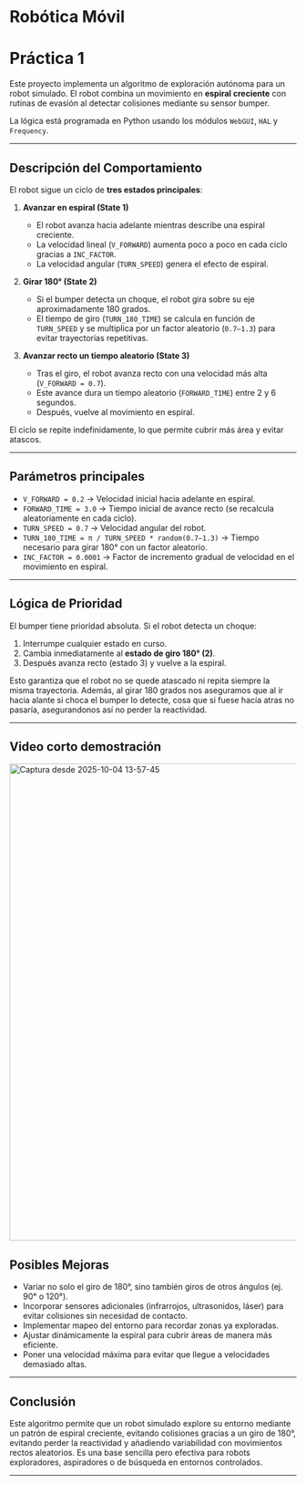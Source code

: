 # Robótica Móvil

# Práctica 1

Este proyecto implementa un algoritmo de exploración autónoma para un robot simulado. 
El robot combina un movimiento en **espiral creciente** con rutinas de evasión al detectar colisiones mediante su sensor bumper.

La lógica está programada en Python usando los módulos `WebGUI`, `HAL` y `Frequency`.

---

## Descripción del Comportamiento

El robot sigue un ciclo de **tres estados principales**:

1. **Avanzar en espiral (State 1)**

   * El robot avanza hacia adelante mientras describe una espiral creciente.
   * La velocidad lineal (`V_FORWARD`) aumenta poco a poco en cada ciclo gracias a `INC_FACTOR`.
   * La velocidad angular (`TURN_SPEED`) genera el efecto de espiral.

2. **Girar 180° (State 2)**

   * Si el bumper detecta un choque, el robot gira sobre su eje aproximadamente 180 grados.
   * El tiempo de giro (`TURN_180_TIME`) se calcula en función de `TURN_SPEED` y se multiplica por un factor aleatorio (`0.7–1.3`) para evitar trayectorias repetitivas.

3. **Avanzar recto un tiempo aleatorio (State 3)**

   * Tras el giro, el robot avanza recto con una velocidad más alta (`V_FORWARD = 0.7`).
   * Este avance dura un tiempo aleatorio (`FORWARD_TIME`) entre 2 y 6 segundos.
   * Después, vuelve al movimiento en espiral.

El ciclo se repite indefinidamente, lo que permite cubrir más área y evitar atascos.

---

## Parámetros principales

* `V_FORWARD = 0.2` → Velocidad inicial hacia adelante en espiral. 
* `FORWARD_TIME = 3.0` → Tiempo inicial de avance recto (se recalcula aleatoriamente en cada ciclo). 
* `TURN_SPEED = 0.7` → Velocidad angular del robot. 
* `TURN_180_TIME = π / TURN_SPEED * random(0.7–1.3)` → Tiempo necesario para girar 180° con un factor aleatorio. 
* `INC_FACTOR = 0.0001` → Factor de incremento gradual de velocidad en el movimiento en espiral. 

---

## Lógica de Prioridad

El bumper tiene prioridad absoluta.
Si el robot detecta un choque:

1. Interrumpe cualquier estado en curso.
2. Cambia inmediatamente al **estado de giro 180° (2)**.
3. Después avanza recto (estado 3) y vuelve a la espiral.

Esto garantiza que el robot no se quede atascado ni repita siempre la misma trayectoria.
Además, al girar 180 grados nos aseguramos que al ir hacia alante si choca el bumper lo detecte, cosa que si fuese hacía
atras no pasaría, asegurandonos así no perder la reactividad.

---
## Video corto demostración

<a href="https://drive.google.com/file/d/1kHfPza1fUvgygHTrDiIwXL82aY1b6ggA/view?usp=sharing">
  <img 
    width="1717" 
    height="837" 
    alt="Captura desde 2025-10-04 13-57-45" 
    src="https://github.com/user-attachments/assets/45d01a2e-8ee5-40f7-a3b6-adb0e205cfb1" 
    style="cursor: pointer;"
  />
</a>

## Posibles Mejoras

* Variar no solo el giro de 180°, sino también giros de otros ángulos (ej. 90° o 120°).
* Incorporar sensores adicionales (infrarrojos, ultrasonidos, láser) para evitar colisiones sin necesidad de contacto.
* Implementar mapeo del entorno para recordar zonas ya exploradas.
* Ajustar dinámicamente la espiral para cubrir áreas de manera más eficiente.
* Poner una velocidad máxima para evitar que llegue a velocidades demasiado altas.

---

## Conclusión

Este algoritmo permite que un robot simulado explore su entorno mediante un patrón de espiral creciente, evitando colisiones gracias a un giro de 180°, evitando perder la reactividad y añadiendo variabilidad con movimientos rectos aleatorios. 
Es una base sencilla pero efectiva para robots exploradores, aspiradores o de búsqueda en entornos controlados.

---

